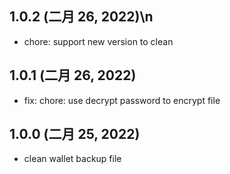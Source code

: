 ## 1.0.2 (二月 26, 2022)\n

- chore: support new version to clean

## 1.0.1 (二月 26, 2022)

- fix: chore: use decrypt password to encrypt file

## 1.0.0 (二月 25, 2022)

- clean wallet backup file
